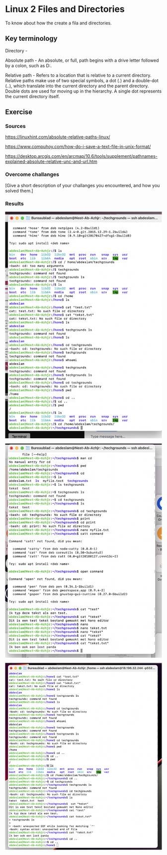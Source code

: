 # Linux 2 Files and Directories
To know about how the create a fila and directories.


## Key terminology
Directory - 

Absolute path - An absolute, or full, path begins with a drive letter followed by a colon, such as D:.

Relative path - Refers to a location that is relative to a current directory. Relative paths make use of two special symbols, a dot (.) and a double-dot (..), which translate into the current directory and the parent directory. Double dots are used for moving up in the hierarchy. A single dot represents the current directory itself.

## Exercise
### Sources
https://linuxhint.com/absolute-relative-paths-linux/

https://www.compuhoy.com/how-do-i-save-a-text-file-in-unix-format/

https://desktop.arcgis.com/en/arcmap/10.6/tools/supplement/pathnames-explained-absolute-relative-unc-and-url.htm




### Overcome challanges
[Give a short description of your challanges you encountered, and how you solved them.]

### Results
![SCHREENSHOT](../00_includes/Linux2.png)

![SCHREENSHOT](../00_includes/linux22.png)

![SCHREENSHOT](../00_includes/linux222.png)
